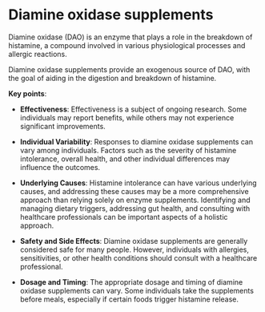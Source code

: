 [//]: # (
source: gpt-3 + jph editing
tags: supplements
)

# Diamine oxidase supplements

Diamine oxidase (DAO) is an enzyme that plays a role in the breakdown of histamine, a compound involved in various physiological processes and allergic reactions.

Diamine oxidase supplements provide an exogenous source of DAO, with the goal of aiding in the digestion and breakdown of histamine.

**Key points**:

* **Effectiveness**: Effectiveness is a subject of ongoing research. Some individuals may report benefits, while others may not experience significant improvements.

* **Individual Variability**: Responses to diamine oxidase supplements can vary among individuals. Factors such as the severity of histamine intolerance, overall health, and other individual differences may influence the outcomes.

* **Underlying Causes**: Histamine intolerance can have various underlying causes, and addressing these causes may be a more comprehensive approach than relying solely on enzyme supplements. Identifying and managing dietary triggers, addressing gut health, and consulting with healthcare professionals can be important aspects of a holistic approach.

* **Safety and Side Effects**: Diamine oxidase supplements are generally considered safe for many people. However, individuals with allergies, sensitivities, or other health conditions should consult with a healthcare professional.

* **Dosage and Timing**: The appropriate dosage and timing of diamine oxidase supplements can vary. Some individuals take the supplements before meals, especially if certain foods trigger histamine release.
